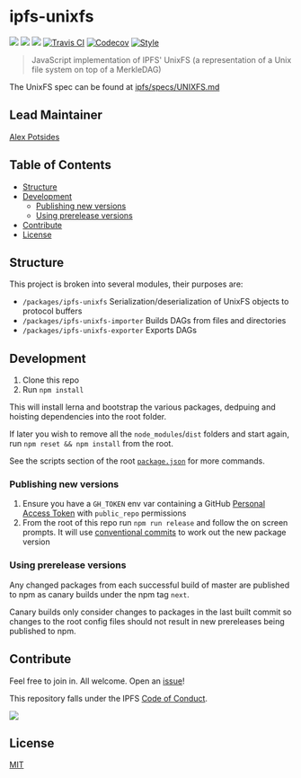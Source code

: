 # ipfs-unixfs <!-- omit in toc -->

[![](https://img.shields.io/badge/made%20by-Protocol%20Labs-blue.svg?style=flat-square)](http://ipn.io)
[![](https://img.shields.io/badge/project-IPFS-blue.svg?style=flat-square)](http://ipfs.io/)
[![](https://img.shields.io/badge/freenode-%23ipfs-blue.svg?style=flat-square)](http://webchat.freenode.net/?channels=%23ipfs)
[![Travis CI](https://flat.badgen.net/travis/ipfs/js-ipfs-unixfs)](https://travis-ci.com/ipfs/js-ipfs-unixfs)
[![Codecov](https://codecov.io/gh/ipfs/js-ipfs-unixfs/branch/master/graph/badge.svg)](https://codecov.io/gh/ipfs/js-ipfs-unixfs)
[![Style](https://img.shields.io/badge/code%20style-standard-brightgreen.svg?style=flat-square)](https://github.com/feross/standard)

> JavaScript implementation of IPFS' UnixFS (a representation of a Unix file system on top of a MerkleDAG)

The UnixFS spec can be found at [ipfs/specs/UNIXFS.md](https://github.com/ipfs/specs/blob/master/UNIXFS.md)

## Lead Maintainer <!-- omit in toc -->

[Alex Potsides](https://github.com/achingbrain)

## Table of Contents <!-- omit in toc -->

- [Structure](#structure)
- [Development](#development)
  - [Publishing new versions](#publishing-new-versions)
  - [Using prerelease versions](#using-prerelease-versions)
- [Contribute](#contribute)
- [License](#license)

## Structure

This project is broken into several modules, their purposes are:

* `/packages/ipfs-unixfs` Serialization/deserialization of UnixFS objects to protocol buffers
* `/packages/ipfs-unixfs-importer` Builds DAGs from files and directories
* `/packages/ipfs-unixfs-exporter` Exports DAGs

## Development

1. Clone this repo
2. Run `npm install`

This will install lerna and bootstrap the various packages, dedpuing and hoisting dependencies into the root folder.

If later you wish to remove all the `node_modules`/`dist` folders and start again, run `npm reset && npm install` from the root.

See the scripts section of the root [`package.json`](./package.json) for more commands.

### Publishing new versions

1. Ensure you have a `GH_TOKEN` env var containing a GitHub [Personal Access Token](https://github.com/settings/tokens) with `public_repo` permissions
2. From the root of this repo run `npm run release` and follow the on screen prompts.  It will use [conventional commits](https://www.conventionalcommits.org) to work out the new package version

### Using prerelease versions

Any changed packages from each successful build of master are published to npm as canary builds under the npm tag `next`.

Canary builds only consider changes to packages in the last built commit so changes to the root config files should not result in new prereleases being published to npm.

## Contribute

Feel free to join in. All welcome. Open an [issue](https://github.com/ipfs/js-ipfs-unixfs/issues)!

This repository falls under the IPFS [Code of Conduct](https://github.com/ipfs/community/blob/master/code-of-conduct.md).

[![](https://cdn.rawgit.com/jbenet/contribute-ipfs-gif/master/img/contribute.gif)](https://github.com/ipfs/community/blob/master/contributing.md)

## License

[MIT](LICENSE)
